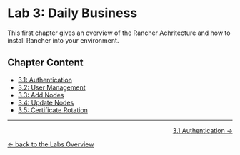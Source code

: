 # Lab 3: Daily Business

This first chapter gives an overview of the Rancher Achritecture and how to install Rancher into your environment.


## Chapter Content

* [3.1: Authentication](31_authentication.md)
* [3.2: User Management](32_usermanagement.md)
* [3.3: Add Nodes](33_addnodes.md)
* [3.4: Update Nodes](34_updatenodes.md)
* [3.5: Certificate Rotation](35_certificaterotation.md)


---

<p width="100px" align="right"><a href="31_authentication.md">3.1 Authentication →</a></p>

[← back to the Labs Overview](../README.md)
